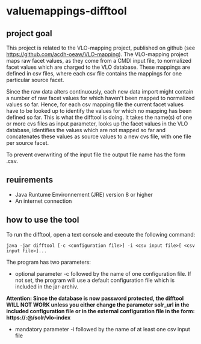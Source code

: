 # valuemappings-difftool

## project goal
This project is related to the VLO-mapping project, published on github (see https://github.com/acdh-oeaw/VLO-mapping). The VLO-mapping project 
maps raw facet values, as they come from a CMDI input file, to normalized facet values which are charged to the VLO database. These mappings 
are defined in csv files, where each csv file contains the mappings for one particular source facet. 

Since the raw data alters continuously, each new data import might contain a number of raw facet values for which haven't been mapped to normalized 
values so far. Hence, for each csv mapping file the current facet values have to be looked up to identify the values for which no mapping has been 
defined so far. 
This is what the difftool is doing. It takes the name(s) of one or more cvs files as input parameter, looks up the facet values in the VLO database, 
identifies the values which are not mapped so far and concatenates these values as source values to a new cvs file, with one file per source facet. 

To prevent overwriting of the input file the output file name has the form <source facet name><current time in milliseconds>.csv.

## reuirements
- Java Runtume Environnement (JRE) version 8 or higher
- An internet connection
  

## how to use the tool

To run the difftool, open a text console and execute the following command:

`java -jar difftool [-c <configuration file>] -i <csv input file>[ <csv input file>]...`

The program has two parameters: 
- optional parameter -c followed by the name of one configuration file. 
If not set, the program will use a default configuration file which is included in the jar-archiv. 

**Attention: Since the database is now password protected, the difftool WILL NOT WORK unless you either change the parameter solr_url in the included configuration file or in the external configuration file in the form: 
https://<username>:<password>@<server-url>/solr/vlo-index**

- mandatory parameter -i followed by the name of at least one csv input file